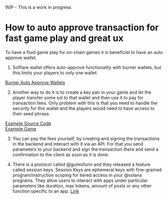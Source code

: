 
WIP - This is a work in progress

# How to auto approve transaction for fast game play and great ux

To have a fluid game play for on-chain games it is beneficial to have an auto approve wallet.

1. Solflare wallet offers auto-approve functionality with burner wallets, but this limits your players to only one wallet.

[Burner Auto Approve Wallets](https://twitter.com/solflare_wallet/status/1625950688709644324)<br />

2. Another way to do it is to create a key pair in your game and let the player transfer some sol to that wallet and then use it to pay for transaction fees. Only problem with this is that you need to handle the security for this wallet and the players would need to have access to their seed phrase.

[Example Source Code](https://github.com/Woody4618/SolPlay_Unity_SDK/blob/main/Assets/SolPlay/Scripts/Services/WalletHolderService.cs)<br />
[Example Game](https://solplay.de/SolHunter/index.html)<br />

3. You can pay the fees yourself, by creating and signing the transactions in the backend and interact with it via an API. For that you send parameters to your backend and sign the transaction there and send a confirmation to the client as soon as it is done.

4. There is a protocol called @gumisfunn and they released a feature called session keys. Session Keys are ephemeral keys with fine-grained program/instruction scoping for tiered access in your @solana programs.
They allow users to interact with apps under particular parameters like duration, max tokens, amount of posts or any other function specific to an app.
[Link](https://twitter.com/gumisfunn/status/1642898237395972097?s=20)
